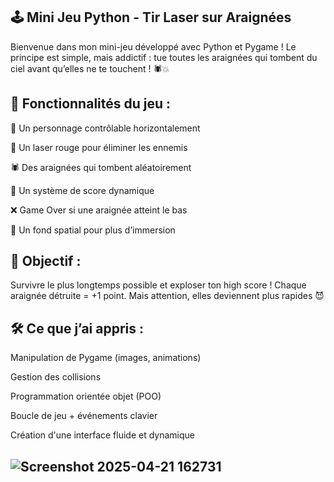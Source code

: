 
🕹️ Mini Jeu Python - Tir Laser sur Araignées
--
Bienvenue dans mon mini-jeu développé avec Python et Pygame !
Le principe est simple, mais addictif : tue toutes les araignées qui tombent du ciel avant qu’elles ne te touchent ! 🕷️💥

🚀 Fonctionnalités du jeu :
--
👾 Un personnage contrôlable horizontalement

🔫 Un laser rouge pour éliminer les ennemis

🕷️ Des araignées qui tombent aléatoirement

💯 Un système de score dynamique

❌ Game Over si une araignée atteint le bas

🌌 Un fond spatial pour plus d’immersion

🎯 Objectif :
--
Survivre le plus longtemps possible et exploser ton high score !
Chaque araignée détruite = +1 point.
Mais attention, elles deviennent plus rapides 😈

🛠️ Ce que j’ai appris :
--
Manipulation de Pygame (images, animations)

Gestion des collisions

Programmation orientée objet (POO)

Boucle de jeu + événements clavier

Création d'une interface fluide et dynamique


![Screenshot 2025-04-21 162731](https://github.com/user-attachments/assets/36cdc3d2-39dc-4764-899c-0a5ecd4d4867)
--

